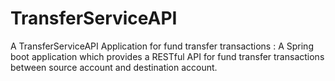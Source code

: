 # TransferServiceAPI
A TransferServiceAPI Application for fund transfer transactions : A Spring boot application which provides a RESTful API for fund transfer transactions between source account and destination account.
